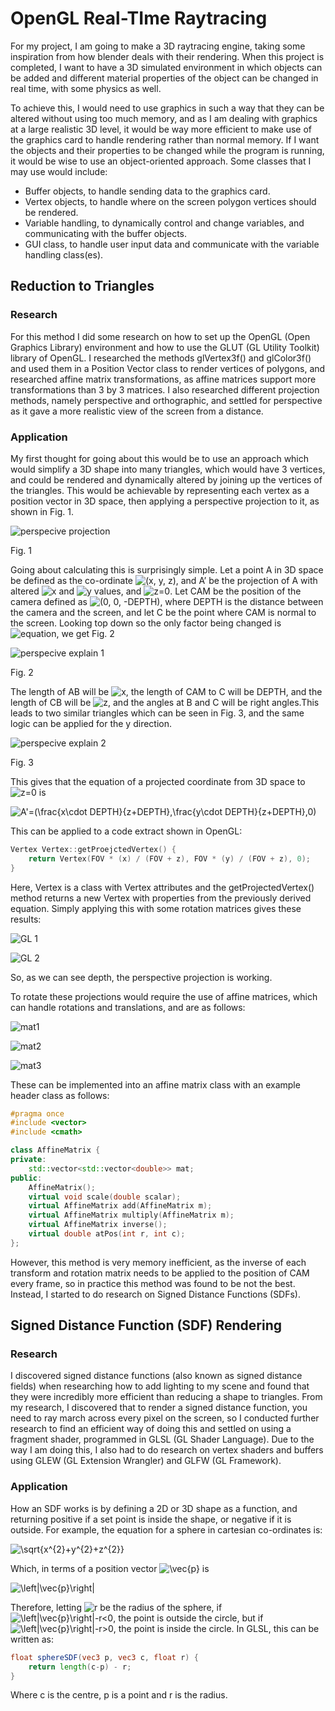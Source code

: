 # OpenGL Real-TIme Raytracing

For my project, I am going to make a 3D raytracing engine, taking some inspiration from how blender deals with their rendering. When this project is completed, I want to have a 3D simulated environment in which objects can be added and different material properties of the object can be changed in real time, with some physics as well.

To achieve this, I would need to use graphics in such a way that they can be altered without using too much memory, and as I am dealing with graphics at a large realistic 3D level, it would be way more efficient to make use of the graphics card to handle rendering rather than normal memory. If I want the objects and their properties to be changed while the program is running, it would be wise to use an object-oriented approach. Some classes that I may use would include:
-	Buffer objects, to handle sending data to the graphics card.
-	Vertex objects, to handle where on the screen polygon vertices should be rendered.
-	Variable handling, to dynamically control and change variables, and communicating with the buffer objects.
-	GUI class, to handle user input data and communicate with the variable handling class(es).

## Reduction to Triangles

### Research

For this method I did some research on how to set up the OpenGL (Open Graphics Library) environment and how to use the GLUT (GL Utility Toolkit) library of OpenGL. I researched the methods glVertex3f() and glColor3f() and used them in a Position Vector class to render vertices of polygons, and researched affine matrix transformations, as affine matrices support more transformations than 3 by 3 matrices. I also researched different projection methods, namely perspective and orthographic, and settled for perspective as it gave a more realistic view of the screen from a distance.

### Application

My first thought for going about this would be to use an approach which would simplify a 3D shape into many triangles, which would have 3 vertices, and could be rendered and dynamically altered by joining up the vertices of the triangles. This would be achievable by representing each vertex as a position vector in 3D space, then applying a perspective projection to it, as shown in Fig. 1.

![perspecive projection](https://github.com/Bozmoss/CourseWork/blob/master/README-resources/perspectiveProjection.png?raw=true)

Fig. 1

Going about calculating this is surprisingly simple. Let a point A in 3D space be defined as the co-ordinate ![(x, y, z)](https://latex.codecogs.com/svg.image?(x,y,z)), and A’ be the projection of A with altered ![x](https://latex.codecogs.com/svg.image?x) and ![y](https://latex.codecogs.com/svg.image?y) values, and ![z=0](https://latex.codecogs.com/svg.image?z=0). Let CAM be the position of the camera defined as ![(0, 0, -DEPTH)](https://latex.codecogs.com/svg.image?(0,0,-DEPTH)), where DEPTH is the distance between the camera and the screen, and let C be the point where CAM is normal to the screen. Looking top down so the only factor being changed is ![equation](https://latex.codecogs.com/svg.image?x), we get Fig. 2

![perspecive explain 1](https://github.com/Bozmoss/CourseWork/blob/master/README-resources/perspectiveExplain1.jpg?raw=true)

Fig. 2

The length of AB will be ![x](https://latex.codecogs.com/svg.image?x), the length of CAM to C will be DEPTH, and the length of CB will be ![z](https://latex.codecogs.com/svg.image?z), and the angles at B and C will be right angles.This leads to two similar triangles which can be seen in Fig. 3, and the same logic can be applied for the y direction.

![perspecive explain 2](https://github.com/Bozmoss/CourseWork/blob/master/README-resources/perspectiveExplain2.jpg?raw=true)

Fig. 3

This gives that the equation of a projected coordinate from 3D space to ![z=0](https://latex.codecogs.com/svg.image?z=0) is

![A'=(\frac{x\cdot DEPTH}{z+DEPTH},\frac{y\cdot DEPTH}{z+DEPTH},0)](https://latex.codecogs.com/svg.image?A'=(%5Cfrac%7Bx%5Ccdot%20DEPTH%7D%7Bz&plus;DEPTH%7D,%5Cfrac%7By%5Ccdot%20DEPTH%7D%7Bz&plus;DEPTH%7D,0))

This can be applied to a code extract shown in OpenGL:
```C++
Vertex Vertex::getProejctedVertex() {
    return Vertex(FOV * (x) / (FOV + z), FOV * (y) / (FOV + z), 0);
}
```

Here, Vertex is a class with Vertex attributes and the getProjectedVertex() method returns a new Vertex with properties from the previously derived equation. Simply applying this with some rotation matrices gives these results:

![GL 1](https://github.com/Bozmoss/CourseWork/blob/master/README-resources/GL1.png?raw=true)

![GL 2](https://github.com/Bozmoss/CourseWork/blob/master/README-resources/GL2.png?raw=true)

So, as we can see depth, the perspective projection is working.

To rotate these projections would require the use of affine matrices, which can handle rotations and translations, and are as follows:

![mat1](https://latex.codecogs.com/svg.image?R_%7Bx%7D(%5Ctheta)=%5Cbegin%7Bbmatrix%7D&1&0&0&0%5C%5C&0&cos(%5Ctheta)&-sin(%5Ctheta)&0%5C%5C&0&sin(%5Ctheta)&cos(%5Ctheta)&0%5C%5C&0&0&0&1%5C%5C%5Cend%7Bbmatrix%7D)

![mat2](https://latex.codecogs.com/svg.image?R_%7By%7D(%5Ctheta)=%5Cbegin%7Bbmatrix%7D&cos(%5Ctheta)&0&sin(%5Ctheta)&0%5C%5C&0&1&0&0%5C%5C&-sin(%5Ctheta)&0&cos(%5Ctheta)&0%5C%5C&0&0&0&1%5C%5C%5Cend%7Bbmatrix%7D)

![mat3](https://latex.codecogs.com/svg.image?R_%7Bz%7D(%5Ctheta)=%5Cbegin%7Bbmatrix%7D&cos(%5Ctheta)&-sin(%5Ctheta)&0&0%5C%5C&sin(%5Ctheta)&cos(%5Ctheta)&0&0%5C%5C&0&0&1&0%5C%5C&0&0&0&1%5C%5C%5Cend%7Bbmatrix%7D)

These can be implemented into an affine matrix class with an example header class as follows:

```C++
#pragma once
#include <vector>
#include <cmath>

class AffineMatrix {
private:
    std::vector<std::vector<double>> mat;
public:
    AffineMatrix();
    virtual void scale(double scalar);
    virtual AffineMatrix add(AffineMatrix m);
    virtual AffineMatrix multiply(AffineMatrix m);
    virtual AffineMatrix inverse();
    virtual double atPos(int r, int c);
};
```

However, this method is very memory inefficient, as the inverse of each transform and rotation matrix needs to be applied to the position of CAM every frame, so in practice this method was found to be not the best. Instead, I started to do research on Signed Distance Functions (SDFs).

## Signed Distance Function (SDF) Rendering

### Research

I discovered signed distance functions (also known as signed distance fields) when researching how to add lighting to my scene and found that they were incredibly more efficient than reducing a shape to triangles. From my research, I discovered that to render a signed distance function, you need to ray march across every pixel on the screen, so I conducted further research to find an efficient way of doing this and settled on using a fragment shader, programmed in GLSL (GL Shader Language). Due to the way I am doing this, I also had to do research on vertex shaders and buffers using GLEW (GL Extension Wrangler) and GLFW (GL Framework).

### Application

How an SDF works is by defining a 2D or 3D shape as a function, and returning positive if a set point is inside the shape, or negative if it is outside. For example, the equation for a sphere in cartesian co-ordinates is:

![\sqrt{x^{2}+y^{2}+z^{2}}](https://latex.codecogs.com/svg.image?%5Csqrt%7Bx%5E%7B2%7D&plus;y%5E%7B2%7D&plus;z%5E%7B2%7D%7D)

Which, in terms of a position vector ![\vec{p}](https://latex.codecogs.com/svg.image?%5Cvec%7Bp%7D) is

![\left\|\vec{p}\right\|](https://latex.codecogs.com/svg.image?%5Cleft%5C%7C%5Cvec%7Bp%7D%5Cright%5C%7C)

Therefore, letting ![r](https://latex.codecogs.com/svg.image?r) be the radius of the sphere, if ![\left\|\vec{p}\right\|-r<0](https://latex.codecogs.com/svg.image?%5Cleft%5C%7C%5Cvec%7Bp%7D%5Cright%5C%7C-r%3C0), the point is outside the circle, but if ![\left\|\vec{p}\right\|-r>0](https://latex.codecogs.com/svg.image?%5Cleft%5C%7C%5Cvec%7Bp%7D%5Cright%5C%7C-r%3E0), the point is inside the circle. In GLSL, this can be written as:

```GLSL
float sphereSDF(vec3 p, vec3 c, float r) {
    return length(c-p) - r;
}
```

Where c is the centre, p is a point and r is the radius.

